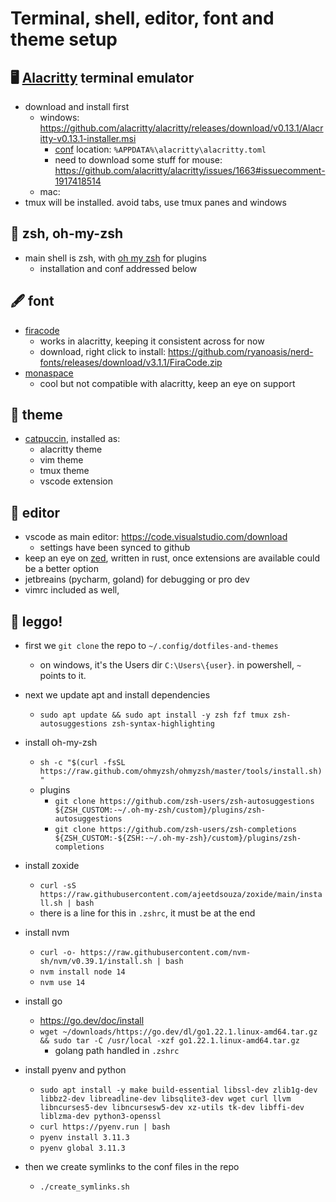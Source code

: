 # Terminal, shell, editor, font and theme setup

## 🖥️ [Alacritty](https://github.com/alacritty/alacritty) terminal emulator

- download and install first
  - windows: https://github.com/alacritty/alacritty/releases/download/v0.13.1/Alacritty-v0.13.1-installer.msi
    - [conf](https://alacritty.org/config-alacritty.html) location: `%APPDATA%\alacritty\alacritty.toml`
    - need to download some stuff for mouse: https://github.com/alacritty/alacritty/issues/1663#issuecomment-1917418514
  - mac:
- tmux will be installed. avoid tabs, use tmux panes and windows

## 🐚 zsh, oh-my-zsh

- main shell is zsh, with [oh my zsh](https://ohmyz.sh/) for plugins
  - installation and conf addressed below

## 🖋️ font

- [firacode](https://github.com/tonsky/FiraCode)
  - works in alacritty, keeping it consistent across for now
  - download, right click to install: https://github.com/ryanoasis/nerd-fonts/releases/download/v3.1.1/FiraCode.zip
- [monaspace](https://monaspace.githubnext.com/)
  - cool but not compatible with alacritty, keep an eye on support

## 🎨 theme

- [catpuccin](https://github.com/catppuccin/catppuccin), installed as:
  - alacritty theme
  - vim theme
  - tmux theme
  - vscode extension

## 📝 editor

- vscode as main editor: https://code.visualstudio.com/download
  - settings have been synced to github
- keep an eye on [zed](https://zed.dev/), written in rust, once extensions are available could be a better option
- jetbreains (pycharm, goland) for debugging or pro dev
- vimrc included as well,

## 🚀 leggo!

- first we `git clone` the repo to `~/.config/dotfiles-and-themes`

  - on windows, it's the Users dir `C:\Users\{user}`. in powershell, `~` points to it.

- next we update apt and install dependencies

  - `sudo apt update && sudo apt install -y zsh fzf tmux zsh-autosuggestions zsh-syntax-highlighting`

- install oh-my-zsh

  - `sh -c "$(curl -fsSL https://raw.github.com/ohmyzsh/ohmyzsh/master/tools/install.sh)"`
  - plugins
    - `git clone https://github.com/zsh-users/zsh-autosuggestions ${ZSH_CUSTOM:-~/.oh-my-zsh/custom}/plugins/zsh-autosuggestions`
    - `git clone https://github.com/zsh-users/zsh-completions ${ZSH_CUSTOM:-${ZSH:-~/.oh-my-zsh}/custom}/plugins/zsh-completions`

- install zoxide

  - `curl -sS https://raw.githubusercontent.com/ajeetdsouza/zoxide/main/install.sh | bash`
  - there is a line for this in `.zshrc`, it must be at the end

- install nvm

  - `curl -o- https://raw.githubusercontent.com/nvm-sh/nvm/v0.39.1/install.sh | bash`
  - `nvm install node 14`
  - `nvm use 14`

- install go

  - https://go.dev/doc/install
  - `wget ~/downloads/https://go.dev/dl/go1.22.1.linux-amd64.tar.gz && sudo tar -C /usr/local -xzf go1.22.1.linux-amd64.tar.gz`
    - golang path handled in `.zshrc`

- install pyenv and python

  - `sudo apt install -y make build-essential libssl-dev zlib1g-dev libbz2-dev libreadline-dev libsqlite3-dev wget curl llvm libncurses5-dev libncursesw5-dev xz-utils tk-dev libffi-dev liblzma-dev python3-openssl`
  - `curl https://pyenv.run | bash`
  - `pyenv install 3.11.3`
  - `pyenv global 3.11.3`

- then we create symlinks to the conf files in the repo
  - `./create_symlinks.sh`
